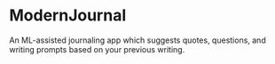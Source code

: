 # ModernJournal
An ML-assisted journaling app which suggests quotes, questions, and writing prompts based on your previous writing.
